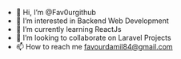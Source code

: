 - 👋 Hi, I’m @Fav0urgithub
- 👀 I’m interested in Backend Web Development
- 🌱 I’m currently learning ReactJs
- 💞️ I’m looking to collaborate on Laravel Projects
- 📫 How to reach me favourdamil84@gmail.com

<!---
Favourgithub/Favourgithub is a ✨ special ✨ repository because its `README.md` (this file) appears on your GitHub profile.
You can click the Preview link to take a look at your changes.
--->
